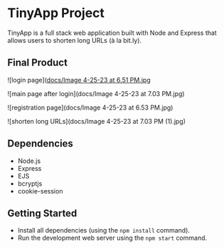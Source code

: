 # TinyApp Project

TinyApp is a full stack web application built with Node and Express that allows users to shorten long URLs (à la bit.ly).

## Final Product

![login page]([docs/Image 4-25-23 at 6.51 PM.jpg](https://github.com/tiffkchui/tinyapp/blob/396435aaa57e10342679650deb670821910ae7f9/docs/Image%204-25-23%20at%206.51%20PM.jpg)

![main page after login](docs/Image 4-25-23 at 7.03 PM.jpg)

![registration page](docs/Image 4-25-23 at 6.53 PM.jpg)

![shorten long URLs](docs/Image 4-25-23 at 7.03 PM (1).jpg)



## Dependencies

- Node.js
- Express
- EJS
- bcryptjs
- cookie-session

## Getting Started

- Install all dependencies (using the `npm install` command).
- Run the development web server using the `npm start` command.
